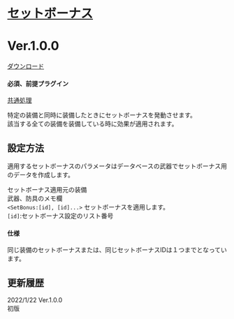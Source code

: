 # [セットボーナス](https://raw.githubusercontent.com/nuun888/MZ/master/NUUN_SetBonusEquip.js)
# Ver.1.0.0
[ダウンロード](https://raw.githubusercontent.com/nuun888/MZ/master/NUUN_SetBonusEquip.js)
#### 必須、前提プラグイン
[共通処理](https://github.com/nuun888/MZ/blob/master/README/Base.md)  

特定の装備と同時に装備したときにセットボーナスを発動させます。  
該当する全ての装備を装備している時に効果が適用されます。  

## 設定方法
適用するセットボーナスのパラメータはデータベースの武器でセットボーナス用のデータを作成します。  

セットボーナス適用元の装備  
 武器、防具のメモ欄  
`<SetBonus:[id], [id]...>` セットボーナスを適用します。  
`[id]`:セットボーナス設定のリスト番号  

#### 仕様
同じ装備のセットボーナスまたは、同じセットボーナスIDは１つまでとなっています。

## 更新履歴
2022/1/22 Ver.1.0.0  
初版  
